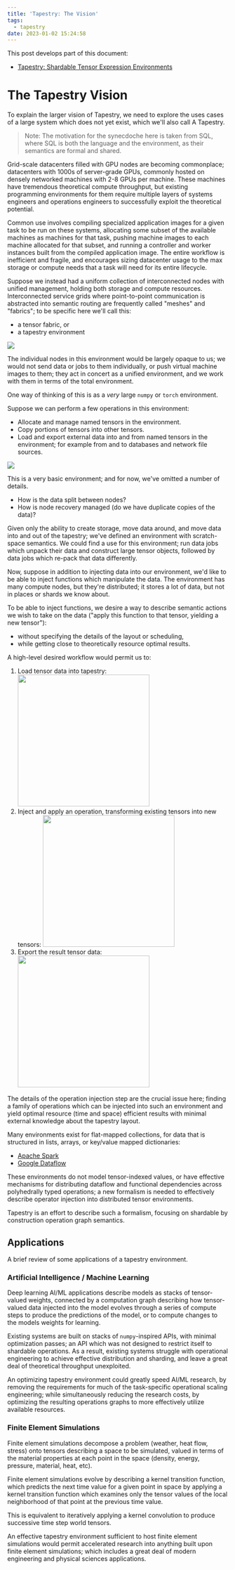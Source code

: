 ```yaml
---
title: 'Tapestry: The Vision'
tags:
  - tapestry
date: 2023-01-02 15:24:58
---
```



This post develops part of this document:
* [Tapestry: Shardable Tensor Expression Environments](/Tapestry)

# The Tapestry Vision

To explain the larger vision of Tapestry, we need to explore the uses cases
of a large system which does not yet exist, which we'll also call A Tapestry.

> Note: The motivation for the synecdoche here is taken from SQL, where SQL is both
> the language and the environment, as their semantics are formal and shared.

Grid-scale datacenters filled with GPU nodes are becoming commonplace;
datacenters with 1000s of server-grade GPUs, commonly hosted on densely networked
machines with 2-8 GPUs per machine. These machines have tremendous theoretical
compute throughput, but existing programming environments for them require
multiple layers of systems engineers and operations engineers to successfully
exploit the theoretical potential.

Common use involves compiling specialized application images for a given task
to be run on these systems, allocating some subset of the available machines
as machines for that task, pushing machine images to each machine allocated
for that subset, and running a controller and worker instances built
from the compiled application image. The entire workflow is inefficient
and fragile, and encourages sizing datacenter usage to the max storage
or compute needs that a task will need for its entire lifecycle.

Suppose we instead had a uniform collection of interconnected nodes with unified management,
holding both storage and compute resources. Interconnected service grids
where point-to-point communication is abstracted into semantic routing
are frequently called "meshes" and "fabrics"; to be specific here
we'll call this:
* a tensor fabric, or
* a tapestry environment

<img src="/Tapestry/tapestry.pastel.svg"/>

The individual nodes in this environment would be largely opaque to us; we 
would not send data or jobs to them individually, or push virtual machine images to them;
they act in concert as a unified environment, and we work with them
in terms of the total environment.

One way of thinking of this is as a *very* large `numpy` or `torch` environment.

Suppose we can perform a few operations in this environment:
* Allocate and manage named tensors in the environment.
* Copy portions of tensors into other tensors.
* Load and export external data into and from named tensors in the environment;
  for example from and to databases and network file sources.

<img src="/Tapestry/tapestry.io.svg"/>

This is a very basic environment; and for now, we've omitted a number of details.
* How is the data split between nodes?
* How is node recovery managed (do we have duplicate copies of the data)?


Given only the ability to create storage, move data around, and move data
into and out of the tapestry; we've defined an environment with scratch-space semantics.
We could find a use for this environment; run data jobs which unpack their data
and construct large tensor objects, followed by data jobs which re-pack that
data differently.

Now, suppose in addition to injecting data into our environment, we'd like to 
be able to inject functions which manipulate the data. The environment
has many compute nodes, but they're distributed; it stores a lot of data,
but not in places or shards we know about.

To be able to inject functions, we desire a way to describe semantic actions
we wish to take on the data ("apply this function to that tensor, yielding a new tensor"):
* without specifying the details of the layout or scheduling,
* while getting close to theoretically resource optimal results.

A high-level desired workflow would permit us to:
1. Load tensor data into tapestry: <img src="/Tapestry/tapestry.basic.load.svg" width="300"/>
2. Inject and apply an operation, transforming existing tensors into new tensors:
   <img src="/Tapestry/tapestry.basic.apply.svg" width="300"/>
3. Export the result tensor data: <img src="/Tapestry/tapestry.basic.save.svg" width="300"/>

The details of the operation injection step are the crucial issue here;
finding a family of operations which can be injected into such an environment
and yield optimal resource (time and space) efficient results with minimal external
knowledge about the tapestry layout.

Many environments exist for flat-mapped collections, for data that is structured
in lists, arrays, or key/value mapped dictionaries:
* [Apache Spark](https://spark.apache.org/)
* [Google Dataflow](https://cloud.google.com/dataflow)

These environments do not model tensor-indexed values, or have effective
mechanisms for distributing dataflow and functional dependencies across
polyhedrally typed operations; a new formalism is needed to effectively
describe operator injection into distributed tensor environments.

Tapestry is an effort to describe such a formalism, focusing on shardable by construction
operation graph semantics.

## Applications

A brief review of some applications of a tapestry environment.

### Artificial Intelligence / Machine Learning

Deep learning AI/ML applications describe models as stacks of tensor-valued weights,
connected by a computation graph describing how tensor-valued data injected into
the model evolves through a series of compute steps to produce the predictions
of the model, or to compute changes to the models weights for learning.

Existing systems are built on stacks of `numpy`-inspired APIs, with minimal
optimization passes; an API which was not designed to restrict itself to shardable
operations. As a result, existing systems struggle with operational engineering
to achieve effective distribution and sharding, and leave a great deal of
theoretical throughput unexploited.

An optimizing tapestry environment could greatly speed AI/ML research, by removing
the requirements for much of the task-specific operational scaling engineering;
while simultaneously reducing the research costs, by optimizing the resulting
operations graphs to more effectively utilize available resources.

### Finite Element Simulations

Finite element simulations decompose a problem (weather, heat flow, stress) onto
tensors describing a space to be simulated, valued in terms of the material
properties at each point in the space (density, energy, pressure, material, heat, etc).

Finite element simulations evolve by describing a kernel transition function,
which predicts the next time value for a given point in space by applying a
kernel transition function which examines only the tensor values of the
local neighborhood of that point at the previous time value.

This is equivalent to iteratively applying a kernel convolution to
produce successive time step world tensors.

An effective tapestry environment sufficient to host finite element simulations
would permit accelerated research into anything built upon finite element simulations;
which includes a great deal of modern engineering and physical sciences applications.
